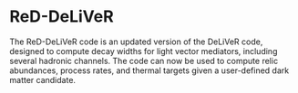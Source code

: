 # ReD-DeLiVeR
The ReD-DeLiVeR code is an updated version of the DeLiVeR code, designed to compute decay widths for light vector mediators, including several hadronic channels. The code can now be used to compute relic abundances, process rates, and thermal targets given a user-defined dark matter candidate.
